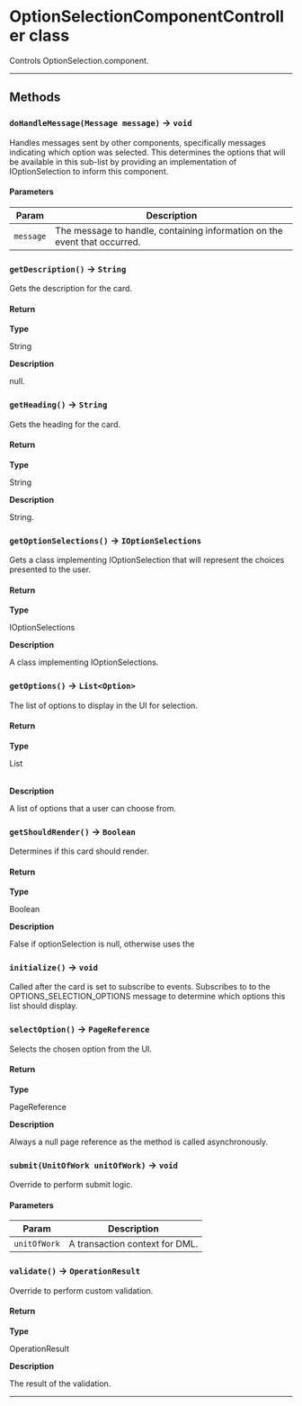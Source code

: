 # OptionSelectionComponentController class

Controls OptionSelection.component.

---
## Methods
### `doHandleMessage(Message message)` → `void`

Handles messages sent by other components, specifically messages indicating which option was selected. This determines the options that will be available in this sub-list by providing an implementation of IOptionSelection to inform this component.

#### Parameters
|Param|Description|
|-----|-----------|
|`message` |  The message to handle, containing information on the event that occurred. |

### `getDescription()` → `String`

Gets the description for the card.

#### Return

**Type**

String

**Description**

null.

### `getHeading()` → `String`

Gets the heading for the card.

#### Return

**Type**

String

**Description**

String.

### `getOptionSelections()` → `IOptionSelections`

Gets a class implementing IOptionSelection that will represent the choices presented to the user.

#### Return

**Type**

IOptionSelections

**Description**

A class implementing IOptionSelections.

### `getOptions()` → `List<Option>`

The list of options to display in the UI for selection.

#### Return

**Type**

List<Option>

**Description**

A list of options that a user can choose from.

### `getShouldRender()` → `Boolean`

Determines if this card should render.

#### Return

**Type**

Boolean

**Description**

False if optionSelection is null, otherwise uses the

### `initialize()` → `void`

Called after the card is set to subscribe to events. Subscribes to to the OPTIONS_SELECTION_OPTIONS message to determine which options this list should display.

### `selectOption()` → `PageReference`

Selects the chosen option from the UI.

#### Return

**Type**

PageReference

**Description**

Always a null page reference as the method is called asynchronously.

### `submit(UnitOfWork unitOfWork)` → `void`

Override to perform submit logic.

#### Parameters
|Param|Description|
|-----|-----------|
|`unitOfWork` |  A transaction context for DML. |

### `validate()` → `OperationResult`

Override to perform custom validation.

#### Return

**Type**

OperationResult

**Description**

The result of the validation.

---
